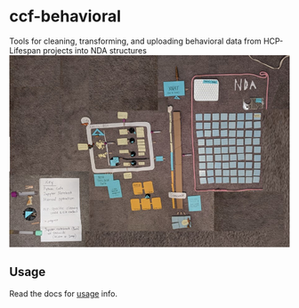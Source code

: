 # ccf-behavioral
Tools for cleaning, transforming, and uploading behavioral data from HCP-Lifespan projects into NDA structures
![](BehavioralDataMovementOverview.jpg)

## Usage
Read the docs for [usage](docs/usage.md) info.
